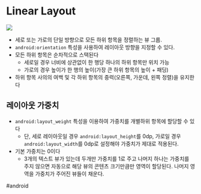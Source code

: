 # Linear Layout
[](https://developer.android.com/images/ui/linearlayout.png?hl=ko)
![](LinearLayout/E9DF4B98-E82B-4AEA-9188-D638634B4768.png)

- 세로 또는 가로의 단일 방향으로 모든 하위 항목을 정렬하는 뷰 그룹.
- `android:orientation` 특성을 사용하여 레이아웃 방향을 지정할 수  있다.
- 모든 하위 항목은 순차적으로 스택된다
	- 세로일 경우 너비에 상관없이 한 행당 하나의 하위 항목만 위치 가능
	- 가로의 경우 높이가 한 행의 높이(가장 큰 하위 항목의 높이 + 패딩)
- 하위 항목 사의의 여백 및 각 하위 항목의 중력(오른쪽, 가운데, 왼쪽 정렬)을 유지한다


## 레이아웃 가중치
- `android:layout_weight` 특성을 이용하여 가중치를 개별하위 항목에 할당할 수 있다
	- 단, 세로 레이아웃일 경우 `android:layout_height`를 0dp, 가로일 경우 `android:layout_width`를 0dp로 설정해야 가중치가 제대로 적용된다.
- 기본 가중치는 0이다
	- 3개의 텍스트 뷰가 있는데 두개만 가중치를 1로 주고 나머지 하나는 가중치를 주지 않으면 자동으로 해당 뷰의 콘텐츠 크기만큼만 영역이 할당된다. 나머지 영역을 가중치가 주어진 뷰들이 채운다.

#android